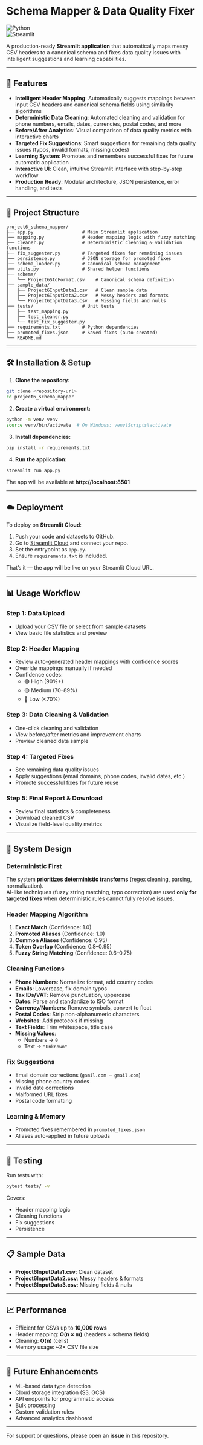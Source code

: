 # Schema Mapper & Data Quality Fixer

![Python](https://img.shields.io/badge/Python-3.9%2B-blue)  
![Streamlit](https://img.shields.io/badge/Streamlit-App-red)  

A production-ready **Streamlit application** that automatically maps messy CSV headers to a canonical schema and fixes data quality issues with intelligent suggestions and learning capabilities.

---

## 🚀 Features

- **Intelligent Header Mapping**: Automatically suggests mappings between input CSV headers and canonical schema fields using similarity algorithms
- **Deterministic Data Cleaning**: Automated cleaning and validation for phone numbers, emails, dates, currencies, postal codes, and more
- **Before/After Analytics**: Visual comparison of data quality metrics with interactive charts
- **Targeted Fix Suggestions**: Smart suggestions for remaining data quality issues (typos, invalid formats, missing codes)
- **Learning System**: Promotes and remembers successful fixes for future automatic application
- **Interactive UI**: Clean, intuitive Streamlit interface with step-by-step workflow
- **Production Ready**: Modular architecture, JSON persistence, error handling, and tests

---

## 📁 Project Structure

```
project6_schema_mapper/
├── app.py                  # Main Streamlit application
├── mapping.py              # Header mapping logic with fuzzy matching
├── cleaner.py              # Deterministic cleaning & validation functions
├── fix_suggester.py        # Targeted fixes for remaining issues
├── persistence.py          # JSON storage for promoted fixes
├── schema_loader.py        # Canonical schema management
├── utils.py                # Shared helper functions
├── schema/
│   └── Project6StdFormat.csv    # Canonical schema definition
├── sample_data/
│   ├── Project6InputData1.csv   # Clean sample data
│   ├── Project6InputData2.csv   # Messy headers and formats
│   └── Project6InputData3.csv   # Missing fields and nulls
├── tests/                  # Unit tests
│   ├── test_mapping.py
│   ├── test_cleaner.py
│   └── test_fix_suggester.py
├── requirements.txt        # Python dependencies
├── promoted_fixes.json     # Saved fixes (auto-created)
└── README.md
```

---

## 🛠️ Installation & Setup

1. **Clone the repository:**
```bash
git clone <repository-url>
cd project6_schema_mapper
```

2. **Create a virtual environment:**
```bash
python -m venv venv
source venv/bin/activate  # On Windows: venv\Scripts\activate
```

3. **Install dependencies:**
```bash
pip install -r requirements.txt
```

4. **Run the application:**
```bash
streamlit run app.py
```

The app will be available at **http://localhost:8501**

---

## ☁️ Deployment

To deploy on **Streamlit Cloud**:

1. Push your code and datasets to GitHub.  
2. Go to [Streamlit Cloud](https://share.streamlit.io/) and connect your repo.  
3. Set the entrypoint as `app.py`.  
4. Ensure `requirements.txt` is included.  

That’s it — the app will be live on your Streamlit Cloud URL.

---

## 📊 Usage Workflow

### Step 1: Data Upload
- Upload your CSV file or select from sample datasets
- View basic file statistics and preview

### Step 2: Header Mapping
- Review auto-generated header mappings with confidence scores
- Override mappings manually if needed
- Confidence codes:
  - 🟢 High (90%+)
  - 🟡 Medium (70–89%)
  - 🔴 Low (<70%)

### Step 3: Data Cleaning & Validation
- One-click cleaning and validation
- View before/after metrics and improvement charts
- Preview cleaned data sample

### Step 4: Targeted Fixes
- See remaining data quality issues
- Apply suggestions (email domains, phone codes, invalid dates, etc.)
- Promote successful fixes for future reuse

### Step 5: Final Report & Download
- Review final statistics & completeness
- Download cleaned CSV
- Visualize field-level quality metrics

---

## 🧠 System Design

### Deterministic First
The system **prioritizes deterministic transforms** (regex cleaning, parsing, normalization).  
AI-like techniques (fuzzy string matching, typo correction) are used **only for targeted fixes** when deterministic rules cannot fully resolve issues.

### Header Mapping Algorithm
1. **Exact Match** (Confidence: 1.0)  
2. **Promoted Aliases** (Confidence: 1.0)  
3. **Common Aliases** (Confidence: 0.95)  
4. **Token Overlap** (Confidence: 0.8–0.95)  
5. **Fuzzy String Matching** (Confidence: 0.6–0.75)  

### Cleaning Functions
- **Phone Numbers**: Normalize format, add country codes  
- **Emails**: Lowercase, fix domain typos  
- **Tax IDs/VAT**: Remove punctuation, uppercase  
- **Dates**: Parse and standardize to ISO format  
- **Currency/Numbers**: Remove symbols, convert to float  
- **Postal Codes**: Strip non-alphanumeric characters  
- **Websites**: Add protocols if missing  
- **Text Fields**: Trim whitespace, title case  
- **Missing Values**:
  - Numbers → `0`  
  - Text → `"Unknown"`  

### Fix Suggestions
- Email domain corrections (`gamil.com → gmail.com`)  
- Missing phone country codes  
- Invalid date corrections  
- Malformed URL fixes  
- Postal code formatting  

### Learning & Memory
- Promoted fixes remembered in `promoted_fixes.json`  
- Aliases auto-applied in future uploads  

---

## 🧪 Testing

Run tests with:
```bash
pytest tests/ -v
```

Covers:
- Header mapping logic  
- Cleaning functions  
- Fix suggestions  
- Persistence  

---

## 📋 Sample Data

- **Project6InputData1.csv**: Clean dataset  
- **Project6InputData2.csv**: Messy headers & formats  
- **Project6InputData3.csv**: Missing fields & nulls  

---

## 📈 Performance

- Efficient for CSVs up to **10,000 rows**  
- Header mapping: **O(n × m)** (headers × schema fields)  
- Cleaning: **O(n)** (cells)  
- Memory usage: ~2× CSV file size  

---

## 🔮 Future Enhancements

- ML-based data type detection  
- Cloud storage integration (S3, GCS)  
- API endpoints for programmatic access  
- Bulk processing  
- Custom validation rules  
- Advanced analytics dashboard  

---

For support or questions, please open an **issue** in this repository.  
